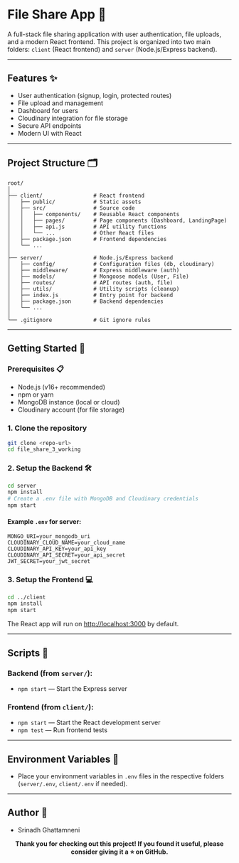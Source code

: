 # File Share App 🚀

A full-stack file sharing application with user authentication, file uploads, and a modern React frontend. This project is organized into two main folders: `client` (React frontend) and `server` (Node.js/Express backend).

---

## Features ✨
- User authentication (signup, login, protected routes)
- File upload and management
- Dashboard for users
- Cloudinary integration for file storage
- Secure API endpoints
- Modern UI with React

---

## Project Structure 🗂️

```
root/
│
├── client/                # React frontend
│   ├── public/            # Static assets
│   ├── src/               # Source code
│   │   ├── components/    # Reusable React components
│   │   ├── pages/         # Page components (Dashboard, LandingPage)
│   │   ├── api.js         # API utility functions
│   │   └── ...            # Other React files
│   ├── package.json       # Frontend dependencies
│   └── ...
│
├── server/                # Node.js/Express backend
│   ├── config/            # Configuration files (db, cloudinary)
│   ├── middleware/        # Express middleware (auth)
│   ├── models/            # Mongoose models (User, File)
│   ├── routes/            # API routes (auth, file)
│   ├── utils/             # Utility scripts (cleanup)
│   ├── index.js           # Entry point for backend
│   ├── package.json       # Backend dependencies
│   └── ...
│
└── .gitignore             # Git ignore rules
```

---

## Getting Started 🏁

### Prerequisites 📋
- Node.js (v16+ recommended)
- npm or yarn
- MongoDB instance (local or cloud)
- Cloudinary account (for file storage)

### 1. Clone the repository

```sh
git clone <repo-url>
cd file_share_3_working
```

### 2. Setup the Backend 🛠️
```sh
cd server
npm install
# Create a .env file with MongoDB and Cloudinary credentials
npm start
```

#### Example `.env` for server:
```
MONGO_URI=your_mongodb_uri
CLOUDINARY_CLOUD_NAME=your_cloud_name
CLOUDINARY_API_KEY=your_api_key
CLOUDINARY_API_SECRET=your_api_secret
JWT_SECRET=your_jwt_secret
```

### 3. Setup the Frontend 💻
```sh
cd ../client
npm install
npm start
```

The React app will run on [http://localhost:3000](http://localhost:3000) by default.

---

## Scripts 📜

### Backend (from `server/`):
- `npm start` — Start the Express server

### Frontend (from `client/`):
- `npm start` — Start the React development server
- `npm test` — Run frontend tests

---



## Environment Variables 🔑
- Place your environment variables in `.env` files in the respective folders (`server/.env`, `client/.env` if needed).

---



## Author 👤
- Srinadh Ghattamneni

<p align="center">
  <b>Thank you for checking out this project! If you found it useful, please consider giving it a ⭐ on GitHub.</b>
</p>
